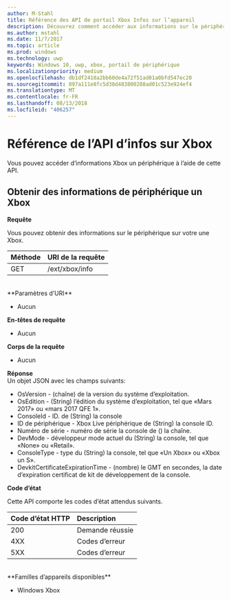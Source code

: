 ```yaml
---
author: M-Stahl
title: Référence des API de portail Xbox Infos sur l’appareil
description: Découvrez comment accéder aux informations sur le périphérique Xbox.
ms.author: mstahl
ms.date: 11/7/2017
ms.topic: article
ms.prod: windows
ms.technology: uwp
keywords: Windows 10, uwp, xbox, portail de périphérique
ms.localizationpriority: medium
ms.openlocfilehash: db1df2418a2bb60de4a72f51ad01a0bfd547ec20
ms.sourcegitcommit: 897a111e8fc5d38d483800288ad01c523e924ef4
ms.translationtype: MT
ms.contentlocale: fr-FR
ms.lasthandoff: 08/13/2018
ms.locfileid: "406257"
---
```

# <a name="xbox-info-api-reference"></a>Référence de l’API d’infos sur Xbox   
Vous pouvez accéder d’informations Xbox un périphérique à l’aide de cette API.

## <a name="get-xbox-one-device-information"></a>Obtenir des informations de périphérique un Xbox

**Requête**

Vous pouvez obtenir des informations sur le périphérique sur votre une Xbox.

Méthode      | URI de la requête
:------     | :-----
GET | /ext/xbox/info
<br />
**Paramètres d’URI**

- Aucun

**En-têtes de requête**

- Aucun

**Corps de la requête**

- Aucun

**Réponse**   
Un objet JSON avec les champs suivants:

* OsVersion - (chaîne) de la version du système d’exploitation.
* OsEdition - (String) l’édition du système d’exploitation, tel que «Mars 2017» ou «mars 2017 QFE 1».
* ConsoleId - ID. de (String) la console
* ID de périphérique - Xbox Live périphérique de (String) la console ID.
* Numéro de série - numéro de série la console de () la chaîne.
* DevMode - développeur mode actuel du (String) la console, tel que «None» ou «Retail».
* ConsoleType - type du (String) la console, tel que «Un Xbox» ou «Xbox un S».
* DevkitCertificateExpirationTime - (nombre) le GMT en secondes, la date d’expiration certificat de kit de développement de la console.

**Code d’état**

Cette API comporte les codes d’état attendus suivants.

Code d’état HTTP      | Description
:------     | :-----
200 | Demande réussie
4XX | Codes d’erreur
5XX | Codes d’erreur

<br />
**Familles d’appareils disponibles**

* Windows Xbox